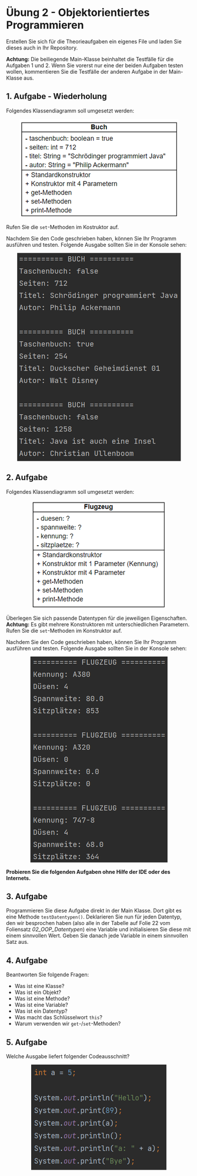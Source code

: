 # Übung 2 - Objektorientiertes Programmieren

Erstellen Sie sich für die Theorieaufgaben ein eigenes File und laden Sie dieses auch in Ihr Repository. 

**Achtung:** Die beiliegende Main-Klasse beinhaltet die Testfälle für die Aufgaben 1 und 2. 
Wenn Sie vorerst nur eine der beiden Aufgaben testen wollen, kommentieren Sie die Testfälle 
der anderen Aufgabe in der Main-Klasse aus.

## 1. Aufgabe - Wiederholung

Folgendes Klassendiagramm soll umgesetzt werden: 

<p align="center">
  <img src="/assets/images/UML1.png" alt="Bildbeschreibung" />
</p>

Rufen Sie die `set`-Methoden im Kostruktor auf.

Nachdem Sie den Code geschrieben haben, können Sie Ihr Programm ausführen und testen. Folgende Ausgabe sollten Sie in der Konsole sehen:

<p align="center">
  <img src="/assets/images/Out1.png" alt="Bildbeschreibung" />
</p>

## 2. Aufgabe

Folgendes Klassendiagramm soll umgesetzt werden: 

<p align="center">
  <img src="/assets/images/UML2.png" alt="Bildbeschreibung" />
</p>

Überlegen Sie sich passende Datentypen für die jeweiligen Eigenschaften.  
**Achtung:** Es gibt mehrere Konstruktoren mit unterschiedlichen Parametern. Rufen Sie die `set`-Methoden im Konstruktor auf. 

Nachdem Sie den Code geschrieben haben, können Sie Ihr Programm ausführen und testen. Folgende Ausgabe sollten Sie in der Konsole sehen:

<p align="center">
  <img src="/assets/images/Out2.png" alt="Bildbeschreibung" />
</p>

**Probieren Sie die folgenden Aufgaben ohne Hilfe der IDE oder des Internets.**

## 3. Aufgabe

Programmieren Sie diese Aufgabe direkt in der Main Klasse. Dort gibt es eine Methode 
`testDatentypen()`. Deklarieren Sie nun für jeden Datentyp, den wir besprochen haben 
(also alle in der Tabelle auf Folie 22 vom Foliensatz *02_OOP_Datentypen*) eine Variable und 
initialisieren Sie diese mit einem sinnvollen Wert. Geben Sie danach jede Variable in einem 
sinnvollen Satz aus.

## 4. Aufgabe

Beantworten Sie folgende Fragen:

- Was ist eine Klasse?
- Was ist ein Objekt?
- Was ist eine Methode?
- Was ist eine Variable?
- Was ist ein Datentyp?
- Was macht das Schlüsselwort `this`?
- Warum verwenden wir `get`-/`set`-Methoden?


## 5. Aufgabe

Welche Ausgabe liefert folgender Codeausschnitt?

<p align="center">
  <img src="/assets/images/Cod1.png" alt="Bildbeschreibung" />
</p>

